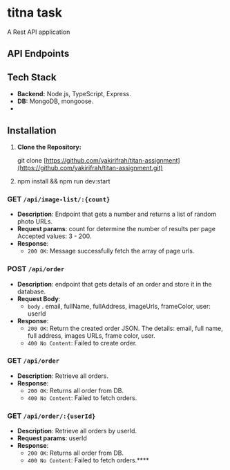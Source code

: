 # titna task
A Rest API application 





## API Endpoints


## Tech Stack
- **Backend:** Node.js, TypeScript, Express.
- **DB:** MongoDB, mongoose.
- 
## Installation

1. **Clone the Repository:**

      git clone [https://github.com/yakirifrah/titan-assignment](https://github.com/yakirifrah/titan-assignment.git)


2.  npm install && npm run dev:start

### GET `/api/image-list/:{count}`

- **Description**: Endpoint that gets a number and returns a list of random photo URLs.
- **Request params**: count for determine the number of results per page Accepted values: 3 - 200.
- **Response**:
  - `200 OK`: Message successfully fetch the array of page urls.

### POST `/api/order`

- **Description**: endpoint that gets details of an order and store it in the database. 
- **Request Body**:
  - `body` . email, fullName, fullAddress, imageUrls, frameColor, user: userId
- **Response**:
  - `200 OK`: Return the created order JSON. The details: email, full name, full
address, images URLs, frame color, user.
  - `400 No Content`: Failed to create order.
 
  
### GET `/api/order`

- **Description**: Retrieve all orders.
- **Response**:
  - `200 OK`: Returns all order from DB.
  - `400 No Content`: Failed to fetch orders.
 
  
### GET `/api/order/:{userId}`

- **Description**: Retrieve all orders by userId.
- **Request params**: userId
- **Response**:
  - `200 OK`: Returns all order from DB.
  - `400 No Content`: Failed to fetch orders.****
